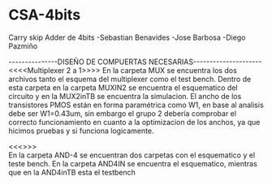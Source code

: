 # CSA-4bits
Carry skip Adder de 4bits 
-Sebastian Benavides
-Jose Barbosa
-Diego Pazmiño

---------------DISEÑO DE COMPUERTAS NECESARIAS---------------------
<<<<Multiplexer 2 a 1>>>>
En la carpeta MUX se encuentra los dos archivos tanto el esquema del multiplexer como el test bench. Dentro de esta carpeta
en la carpeta MUXIN2 se encuentra el esquematico del circuito y en la MUX2inTB se encuentra la simulacion.
El ancho de los transistores PMOS están en forma paramétrica como W1, en base al analisis debe ser W1=0.43um, sin embargo el grupo 2 debería comprobar el correcto funcionamiento en cuanto a la optimizacion de los anchos, ya que hicimos pruebas y si funciona logicamente. 

<<<<AND-4>>>>	
En la carpeta AND-4 se encuentran dos carpetas con el esquematico y el teste bench. 
En la carpeta AND4IN se encuentra el esquematico, mientras que en la AND4inTB esta el testbench


